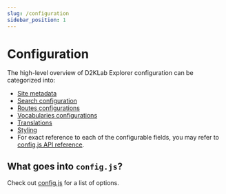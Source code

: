 ```yaml
---
slug: /configuration
sidebar_position: 1
---
```


# Configuration

The high-level overview of D2KLab Explorer configuration can be categorized into:

* [Site metadata](/api/config#metadata)
* [Search configuration](/api/config#search)
* [Routes configurations](/api/config#routes)
* [Vocabularies configurations](/api/config#vocabularies)
* [Translations](/api/translations)
* [Styling](/api/theme)
* For exact reference to each of the configurable fields, you may refer to [config.js API reference](/api/config).

## What goes into `config.js`?

Check out [config.js](api/config) for a list of options.
